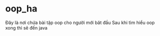 # oop_ha
Đây là nơi chứa bài tập oop cho người mới băt đầu 
Sau khi tìm hiểu oop xong thì sẽ đến java
